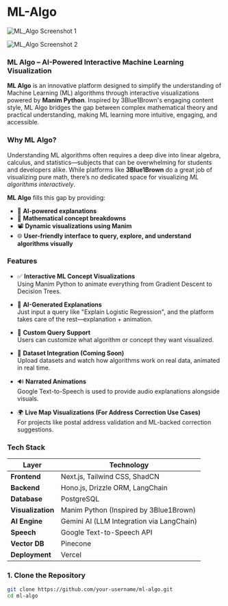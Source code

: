 # ML-Algo
![ML_Algo Screenshot 1](https://res.cloudinary.com/dvovo1lfg/image/upload/v1743824098/ququnwsovalhqfjdjkhg.png)

![ML_Algo Screenshot 2](https://res.cloudinary.com/dvovo1lfg/image/upload/v1743824837/mliz5qsi0oguuwnrq2ss.png)


### ML Algo – AI-Powered Interactive Machine Learning Visualization

**ML Algo** is an innovative platform designed to simplify the understanding of Machine Learning (ML) algorithms through interactive visualizations powered by **Manim Python**. Inspired by 3Blue1Brown's engaging content style, ML Algo bridges the gap between complex mathematical theory and practical understanding, making ML learning more intuitive, engaging, and accessible.


### Why ML Algo?

Understanding ML algorithms often requires a deep dive into linear algebra, calculus, and statistics—subjects that can be overwhelming for students and developers alike. While platforms like **3Blue1Brown** do a great job of visualizing pure math, there’s no dedicated space for visualizing *ML algorithms interactively*.

**ML Algo** fills this gap by providing:
- 🧠 **AI-powered explanations**
- 🧮 **Mathematical concept breakdowns**
- 📽️ **Dynamic visualizations using Manim**
- 🌐 **User-friendly interface to query, explore, and understand algorithms visually**


###  Features

- ✅ **Interactive ML Concept Visualizations**  
  Using Manim Python to animate everything from Gradient Descent to Decision Trees.

- 🧠 **AI-Generated Explanations**  
  Just input a query like "Explain Logistic Regression", and the platform takes care of the rest—explanation + animation.

- 📁 **Custom Query Support**  
  Users can customize what algorithm or concept they want visualized.

- 🔁 **Dataset Integration (Coming Soon)**  
  Upload datasets and watch how algorithms work on real data, animated in real time.

- 🔊 **Narrated Animations**  
  Google Text-to-Speech is used to provide audio explanations alongside visuals.

- 🌍 **Live Map Visualizations (For Address Correction Use Cases)**  
  For projects like postal address validation and ML-backed correction suggestions.


###  Tech Stack

| Layer             | Technology                                                  |
|------------------|-------------------------------------------------------------|
| **Frontend**      | Next.js, Tailwind CSS, ShadCN                               |
| **Backend**       | Hono.js, Drizzle ORM, LangChain                             |
| **Database**      | PostgreSQL                                                  |
| **Visualization** | Manim Python (Inspired by 3Blue1Brown)                      |
| **AI Engine**     | Gemini AI (LLM Integration via LangChain)                   |
| **Speech**        | Google Text-to-Speech API                                   |
| **Vector DB**     | Pinecone                                                    |
| **Deployment**    | Vercel                                                      |


### 1. Clone the Repository

```bash
git clone https://github.com/your-username/ml-algo.git
cd ml-algo
